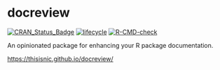 # docreview

[![CRAN_Status_Badge](https://www.r-pkg.org/badges/version/docreview)](https://cran.r-project.org/package=docreview)
[![lifecycle](https://img.shields.io/badge/lifecycle-experimental-orange.svg)](https://www.tidyverse.org/lifecycle/#experimental)
[![R-CMD-check](https://github.com/thisisnic/docreview/workflows/R-CMD-check/badge.svg)](https://github.com/thisisnic/docreview/actions?query=workflow%3AR-CMD-check)

An opinionated package for enhancing your R package documentation.

https://thisisnic.github.io/docreview/
